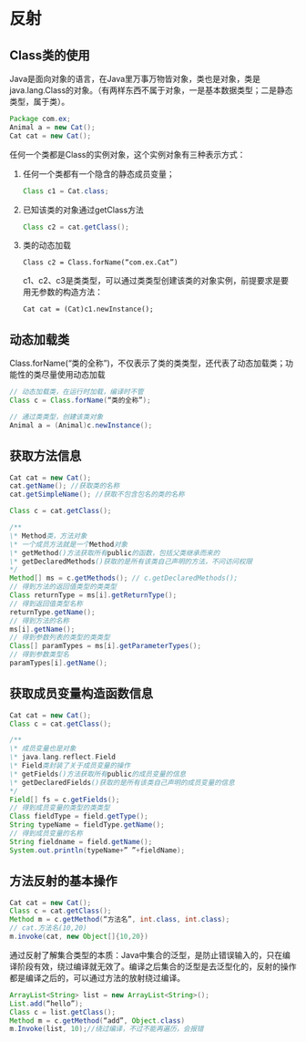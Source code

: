 # 反射

## Class类的使用

Java是面向对象的语言，在Java里万事万物皆对象，类也是对象，类是java.lang.Class的对象。（有两样东西不属于对象，一是基本数据类型；二是静态类型，属于类）。

```java
Package com.ex;
Animal a = new Cat();
Cat cat = new Cat();
```

任何一个类都是Class的实例对象，这个实例对象有三种表示方式：

1. 任何一个类都有一个隐含的静态成员变量；

   ```java
   Class c1 = Cat.class;
   ```

2. 已知该类的对象通过getClass方法

   ```java
   Class c2 = cat.getClass();
   ```

3. 类的动态加载

   

   
   
   
   
   ```
   Class c2 = Class.forName(“com.ex.Cat”)
   ```
   
   c1、c2、c3是类类型，可以通过类类型创建该类的对象实例，前提要求是要用无参数的构造方法：
   
   ```
   Cat cat = (Cat)c1.newInstance();
   ```
   
   

## 动态加载类

Class.forName(“类的全称”)，不仅表示了类的类类型，还代表了动态加载类；功能性的类尽量使用动态加载

```java
// 动态加载类，在运行时加载，编译时不管
Class c = Class.forName(“类的全称”); 

// 通过类类型，创建该类对象
Animal a = (Animal)c.newInstance();
```

## 获取方法信息

```java
Cat cat = new Cat();
cat.getName(); //获取类的名称
cat.getSimpleName(); //获取不包含包名的类的名称

Class c = cat.getClass();

/**
\* Method类，方法对象
\* 一个成员方法就是一个Method对象
\* getMethod()方法获取所有public的函数，包括父类继承而来的
\* getDeclaredMethods()获取的是所有该类自己声明的方法，不问访问权限
*/
Method[] ms = c.getMethods(); // c.getDeclaredMethods();
// 得到方法的返回值类型的类类型
Class returnType = ms[i].getReturnType();
// 得到返回值类型名称
returnType.getName();
// 得到方法的名称
ms[i].getName();
// 得到参数列表的类型的类类型
Class[] paramTypes = ms[i].getParameterTypes();
// 得到参数类型名
paramTypes[i].getName();
```

## 获取成员变量构造函数信息

```java
Cat cat = new Cat();
Class c = cat.getClass();

/**
\* 成员变量也是对象
\* java.lang.reflect.Field
\* Field类封装了关于成员变量的操作
\* getFields()方法获取所有public的成员变量的信息
\* getDeclaredFields()获取的是所有该类自己声明的成员变量的信息
*/
Field[] fs = c.getFields();
// 得到成员变量的类型的类类型
Class fieldType = field.getType();
String typeName = fieldType.getName();
// 得到成员变量的名称
String fieldname = field.getName();
System.out.println(typeName+” ”+fieldName);
```

## 方法反射的基本操作

```java
Cat cat = new Cat();
Class c = cat.getClass();
Method m = c.getMethod(“方法名”, int.class, int.class);
// cat.方法名(10,20)
m.invoke(cat, new Object[]{10,20})
```

通过反射了解集合类型的本质：Java中集合的泛型，是防止错误输入的，只在编译阶段有效，绕过编译就无效了。编译之后集合的泛型是去泛型化的，反射的操作都是编译之后的，可以通过方法的放射绕过编译。

```java
ArrayList<String> list = new ArrayList<String>();
List.add(“hello”);
Class c = list.getClass();
Method m = c.getMethod(“add”, Object.class)
m.Invoke(list, 10);//绕过编译，不过不能再遍历，会报错
```


